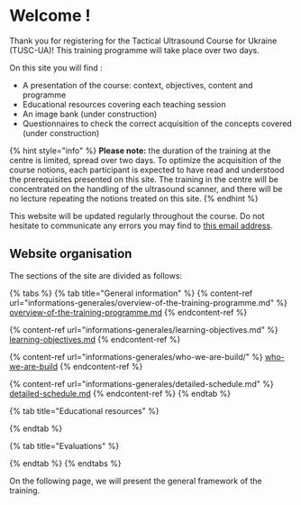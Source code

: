 # Welcome !

Thank you for registering for the Tactical Ultrasound Course for Ukraine (TUSC-UA)! This training programme will take place over two days.

On this site you will find :

* A presentation of the course: context, objectives, content and programme
* Educational resources covering each teaching session
* An image bank (under construction)
* Questionnaires to check the correct acquisition of the concepts covered (under construction)

{% hint style="info" %}
**Please note:** the duration of the training at the centre is limited, spread over two days. To optimize the acquisition of the course notions, each participant is expected to have read and understood the prerequisites presented on this site. The training in the centre will be concentrated on the handling of the ultrasound scanner, and there will be no lecture repeating the notions treated on this site.
{% endhint %}

This website will be updated regularly throughout the course. Do not hesitate to communicate any errors you may find to [this email address](mailto:pierre.catoire.med@gmail.com).

## Website organisation

The sections of the site are divided as follows:

{% tabs %}
{% tab title="General information" %}
{% content-ref url="informations-generales/overview-of-the-training-programme.md" %}
[overview-of-the-training-programme.md](informations-generales/overview-of-the-training-programme.md)
{% endcontent-ref %}

{% content-ref url="informations-generales/learning-objectives.md" %}
[learning-objectives.md](informations-generales/learning-objectives.md)
{% endcontent-ref %}

{% content-ref url="informations-generales/who-we-are-build/" %}
[who-we-are-build](informations-generales/who-we-are-build/)
{% endcontent-ref %}

{% content-ref url="informations-generales/detailed-schedule.md" %}
[detailed-schedule.md](informations-generales/detailed-schedule.md)
{% endcontent-ref %}
{% endtab %}

{% tab title="Educational resources" %}

{% endtab %}

{% tab title="Evaluations" %}

{% endtab %}
{% endtabs %}

On the following page, we will present the general framework of the training.
